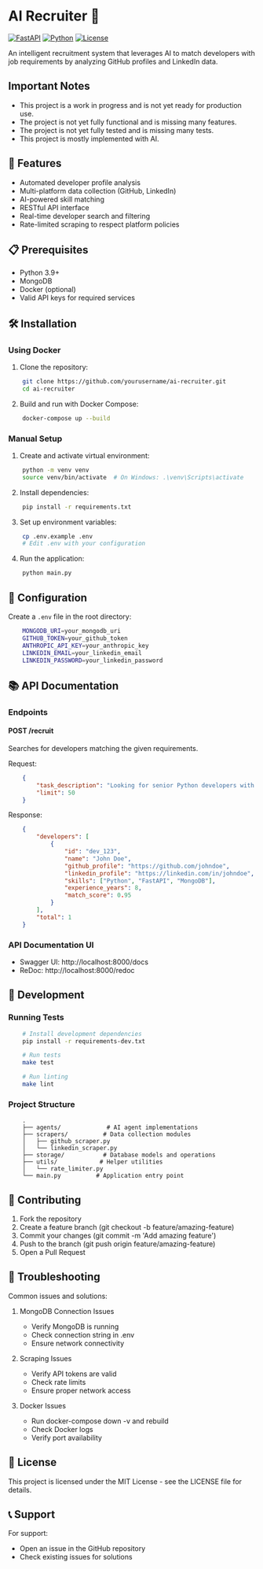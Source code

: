 # AI Recruiter 🤖

[![FastAPI](https://img.shields.io/badge/FastAPI-0.109.2-009688.svg?style=flat&logo=FastAPI&logoColor=white)](https://fastapi.tiangolo.com)
[![Python](https://img.shields.io/badge/Python-3.9+-3776AB.svg?style=flat&logo=python&logoColor=white)](https://www.python.org)
[![License](https://img.shields.io/badge/License-MIT-yellow.svg)](https://opensource.org/licenses/MIT)

An intelligent recruitment system that leverages AI to match developers with job requirements by analyzing GitHub profiles and LinkedIn data.

## Important Notes

- This project is a work in progress and is not yet ready for production use.
- The project is not yet fully functional and is missing many features.
- The project is not yet fully tested and is missing many tests.
- This project is mostly implemented with AI.

## 🚀 Features

- Automated developer profile analysis
- Multi-platform data collection (GitHub, LinkedIn)
- AI-powered skill matching
- RESTful API interface
- Real-time developer search and filtering
- Rate-limited scraping to respect platform policies

## 📋 Prerequisites

- Python 3.9+
- MongoDB
- Docker (optional)
- Valid API keys for required services

## 🛠️ Installation

### Using Docker

1. Clone the repository:
```bash
    git clone https://github.com/yourusername/ai-recruiter.git
    cd ai-recruiter
```

2. Build and run with Docker Compose:
```bash
    docker-compose up --build
```

### Manual Setup

1. Create and activate virtual environment:
```bash
    python -m venv venv
    source venv/bin/activate  # On Windows: .\venv\Scripts\activate
```

2. Install dependencies:
```bash
    pip install -r requirements.txt
```

3. Set up environment variables:
```bash
    cp .env.example .env
    # Edit .env with your configuration
```

4. Run the application:
```bash
    python main.py
```

## 🔧 Configuration

Create a `.env` file in the root directory:

```bash
    MONGODB_URI=your_mongodb_uri
    GITHUB_TOKEN=your_github_token
    ANTHROPIC_API_KEY=your_anthropic_key
    LINKEDIN_EMAIL=your_linkedin_email
    LINKEDIN_PASSWORD=your_linkedin_password
```

## 📚 API Documentation

### Endpoints

#### POST /recruit
Searches for developers matching the given requirements.

Request:
```json
    {
        "task_description": "Looking for senior Python developers with FastAPI experience",
        "limit": 50
    }
```

Response:
```json
    {
        "developers": [
            {
                "id": "dev_123",
                "name": "John Doe",
                "github_profile": "https://github.com/johndoe",
                "linkedin_profile": "https://linkedin.com/in/johndoe",
                "skills": ["Python", "FastAPI", "MongoDB"],
                "experience_years": 8,
                "match_score": 0.95
            }
        ],
        "total": 1
    }
```

### API Documentation UI
- Swagger UI: http://localhost:8000/docs
- ReDoc: http://localhost:8000/redoc

## 🧪 Development

### Running Tests

```bash
    # Install development dependencies
    pip install -r requirements-dev.txt
```

```bash
    # Run tests
    make test

    # Run linting
    make lint
```

### Project Structure

```
    .
    ├── agents/             # AI agent implementations
    ├── scrapers/          # Data collection modules
    │   ├── github_scraper.py
    │   └── linkedin_scraper.py
    ├── storage/           # Database models and operations
    ├── utils/            # Helper utilities
    │   └── rate_limiter.py
    └── main.py          # Application entry point
```

## 🤝 Contributing

1. Fork the repository
2. Create a feature branch (git checkout -b feature/amazing-feature)
3. Commit your changes (git commit -m 'Add amazing feature')
4. Push to the branch (git push origin feature/amazing-feature)
5. Open a Pull Request

## 🐛 Troubleshooting

Common issues and solutions:

1. MongoDB Connection Issues
   - Verify MongoDB is running
   - Check connection string in .env
   - Ensure network connectivity

2. Scraping Issues
   - Verify API tokens are valid
   - Check rate limits
   - Ensure proper network access

3. Docker Issues
   - Run docker-compose down -v and rebuild
   - Check Docker logs
   - Verify port availability

## 📝 License

This project is licensed under the MIT License - see the LICENSE file for details.

## 📞 Support

For support:
- Open an issue in the GitHub repository
- Check existing issues for solutions